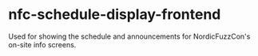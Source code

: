 # nfc-schedule-display-frontend
Used for showing the schedule and announcements for NordicFuzzCon's on-site info screens.
